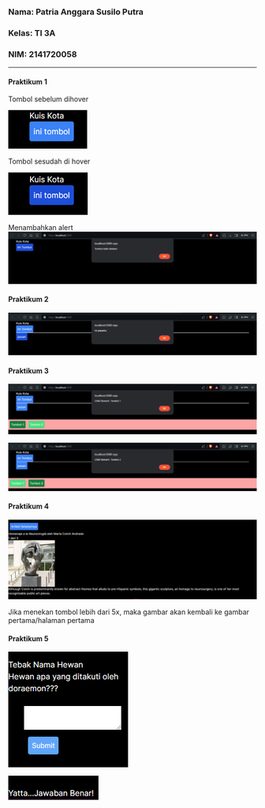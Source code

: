 ### Nama: Patria Anggara Susilo Putra
### Kelas: TI 3A
### NIM: 2141720058

---

#### Praktikum 1

Tombol sebelum dihover

![tombol_sebelum_ditekan](assets-record/praktikum_satu/1.png)

Tombol sesudah di hover

![tombol_sebelum_ditekan](assets-record/praktikum_satu/2.png)

Menambahkan alert
![tombol_sebelum_ditekan](assets-record/praktikum_satu/3.png)

#### Praktikum 2

![hasil_pratikum_dua](assets-record/praktikum_dua/1.png)

#### Praktikum 3

![hasil_pratikum_tiga](assets-record/praktikum_tiga/1.png)

![hasil_pratikum_tiga](assets-record/praktikum_tiga/2.png)

#### Praktikum 4

![hasil_pratikum_empat](assets-record/praktikum_empat/1.png)

Jika menekan tombol lebih dari 5x, maka gambar akan kembali ke 
gambar pertama/halaman pertama

#### Praktikum 5

![hasil_pratikum_empat](assets-record/praktikum_lima/1.png)

![hasil_pratikum_empat](assets-record/praktikum_lima/2.png)